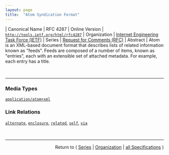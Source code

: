 ```yaml
---
layout: page
title:  "Atom Syndication Format"
---
```


| Canonical Name | RFC 4287
| Online Version | [`http://tools.ietf.org/html/rfc4287`](http://tools.ietf.org/html/rfc4287)
| Organization | [Internet Engineering Task Force (IETF)](..)
| Series | [Request for Comments (RFC)](.)
| Abstract | Atom is an XML-based document format that describes lists of related information known as "feeds". Feeds are composed of a number of items, known as "entries", each with an extensible set of attached metadata. For example, each entry has a title.

<br/>
<hr/>

### Media Types

[`application/atom+xml`](/concepts/media-type/application/atom+xml "Atom is an XML-based document format that describes lists of related information known as &#34;feeds&#34;. Feeds are composed of a number of items, known as &#34;entries&#34;, each with an extensible set of attached metadata. For example, each entry has a title.")

### Link Relations

[`alternate`](/concepts/link-relation/alternate "Atom is an XML-based document format that describes lists of related information known as &#34;feeds&#34;. Feeds are composed of a number of items, known as &#34;entries&#34;, each with an extensible set of attached metadata. For example, each entry has a title."), [`enclosure`](/concepts/link-relation/enclosure "Atom is an XML-based document format that describes lists of related information known as &#34;feeds&#34;. Feeds are composed of a number of items, known as &#34;entries&#34;, each with an extensible set of attached metadata. For example, each entry has a title."), [`related`](/concepts/link-relation/related "Atom is an XML-based document format that describes lists of related information known as &#34;feeds&#34;. Feeds are composed of a number of items, known as &#34;entries&#34;, each with an extensible set of attached metadata. For example, each entry has a title."), [`self`](/concepts/link-relation/self "Atom is an XML-based document format that describes lists of related information known as &#34;feeds&#34;. Feeds are composed of a number of items, known as &#34;entries&#34;, each with an extensible set of attached metadata. For example, each entry has a title."), [`via`](/concepts/link-relation/via "Atom is an XML-based document format that describes lists of related information known as &#34;feeds&#34;. Feeds are composed of a number of items, known as &#34;entries&#34;, each with an extensible set of attached metadata. For example, each entry has a title.")



<br/>
<hr/>

<p style="text-align: right">Return to ( <a href="./">Series</a> | <a href="../">Organization</a> | <a href="../../">all Specifications</a> )</p>